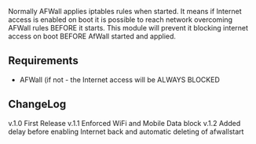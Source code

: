 Normally AFWall applies iptables rules when started.
It means if Internet access is enabled on boot it is possible to reach network overcoming AFWall rules BEFORE it starts.
This module will prevent it blocking internet access on boot BEFORE AfWall started and applied.

## Requirements ##
- AFWall (if not - the Internet access will be ALWAYS BLOCKED


## ChangeLog ##

v.1.0 First Release
v.1.1 Enforced WiFi and Mobile Data block
v.1.2 Added delay before enabling Internet back and automatic deleting of afwallstart

